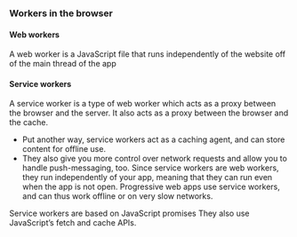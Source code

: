
### Workers in the browser
#### Web workers
A web worker is a JavaScript file that runs independently of the website off of the main thread of the app

#### Service workers
A service worker is a type of web worker which acts as a proxy between the browser and the server.  It also acts as a proxy between the browser and the cache.
- Put another way, service workers act as a caching agent, and can store content for offline use.
- They also give you more control over network requests and allow you to handle push-messaging, too. Since service workers are web workers, they run independently of your app, meaning that they can run even when the app is not open. Progressive web apps use service workers, and can thus work offline or on very slow networks.

Service workers are based on JavaScript promises They also use JavaScript’s fetch and cache APIs.


